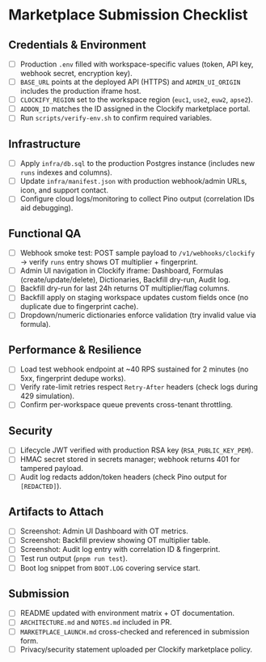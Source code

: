 # Marketplace Submission Checklist

## Credentials & Environment
- [ ] Production `.env` filled with workspace-specific values (token, API key, webhook secret, encryption key).
- [ ] `BASE_URL` points at the deployed API (HTTPS) and `ADMIN_UI_ORIGIN` includes the production iframe host.
- [ ] `CLOCKIFY_REGION` set to the workspace region (`euc1`, `use2`, `euw2`, `apse2`).
- [ ] `ADDON_ID` matches the ID assigned in the Clockify marketplace portal.
- [ ] Run `scripts/verify-env.sh` to confirm required variables.

## Infrastructure
- [ ] Apply `infra/db.sql` to the production Postgres instance (includes new `runs` indexes and columns).
- [ ] Update `infra/manifest.json` with production webhook/admin URLs, icon, and support contact.
- [ ] Configure cloud logs/monitoring to collect Pino output (correlation IDs aid debugging).

## Functional QA
- [ ] Webhook smoke test: POST sample payload to `/v1/webhooks/clockify` → verify `runs` entry shows OT multiplier + fingerprint.
- [ ] Admin UI navigation in Clockify iframe: Dashboard, Formulas (create/update/delete), Dictionaries, Backfill dry-run, Audit log.
- [ ] Backfill dry-run for last 24h returns OT multiplier/flag columns.
- [ ] Backfill apply on staging workspace updates custom fields once (no duplicate due to fingerprint cache).
- [ ] Dropdown/numeric dictionaries enforce validation (try invalid value via formula).

## Performance & Resilience
- [ ] Load test webhook endpoint at ~40 RPS sustained for 2 minutes (no 5xx, fingerprint dedupe works).
- [ ] Verify rate-limit retries respect `Retry-After` headers (check logs during 429 simulation).
- [ ] Confirm per-workspace queue prevents cross-tenant throttling.

## Security
- [ ] Lifecycle JWT verified with production RSA key (`RSA_PUBLIC_KEY_PEM`).
- [ ] HMAC secret stored in secrets manager; webhook returns 401 for tampered payload.
- [ ] Audit log redacts addon/token headers (check Pino output for `[REDACTED]`).

## Artifacts to Attach
- [ ] Screenshot: Admin UI Dashboard with OT metrics.
- [ ] Screenshot: Backfill preview showing OT multiplier table.
- [ ] Screenshot: Audit log entry with correlation ID & fingerprint.
- [ ] Test run output (`pnpm run test`).
- [ ] Boot log snippet from `BOOT.LOG` covering service start.

## Submission
- [ ] README updated with environment matrix + OT documentation.
- [ ] `ARCHITECTURE.md` and `NOTES.md` included in PR.
- [ ] `MARKETPLACE_LAUNCH.md` cross-checked and referenced in submission form.
- [ ] Privacy/security statement uploaded per Clockify marketplace policy.
